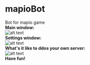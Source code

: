 # mapioBot
Bot for mapio game <br>
<b>Main window:</b> <br>
![alt text](https://raw.githubusercontent.com/JohnBardoe/mapioBot/Screenshots/form1.jpg)<br>
<b>Settings window:</b> <br>
![alt text](https://raw.githubusercontent.com/JohnBardoe/mapioBot/Screenshots/form2.jpg)<br>
<b>What's it like to ddos your own server:</b><br>
![alt text](https://raw.githubusercontent.com/JohnBardoe/mapioBot/Screenshots/running.jpg)<br>
<b>Have fun!</b>
